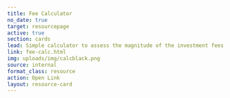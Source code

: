 ```yaml
---
title: Fee Calculator
no_date: true
target: resourcepage
active: true
section: cards
lead: Simple calculator to assess the magnitude of the investment fees you are paying over time. Are you ready to be surprised?
link: fee-calc.html
img: uploads/img/calcblack.png
source: internal
format_class: resource
action: Open Link
layout: resource-card
---
```


